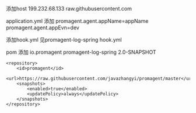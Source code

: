 添加host
199.232.68.133 raw.githubusercontent.com 



application.yml 添加
promagent.agent.appName=appName
promagent.agent.appEvn=dev



添加hook.yml
见promagent-log-spring hook.yml




pom 添加
		<dependency>
			<groupId>io.promagent</groupId>
			<artifactId>promagent-log-spring</artifactId>
			<version>2.0-SNAPSHOT</version>
		</dependency>
		
	
	<repository>
		<id>promagent</id>
		<url>https://raw.githubusercontent.com/javazhangyi/promagent/master</url>
		<snapshots>
			<enabled>true</enabled>
			<updatePolicy>always</updatePolicy>
		</snapshots>
	</repository>
